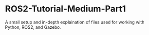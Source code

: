 # ROS2-Tutorial-Medium-Part1
A small setup and in-depth explaination of files used for working with Python, ROS2, and Gazebo.
